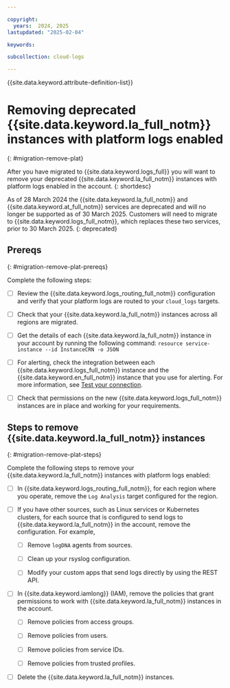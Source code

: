 ```yaml
---

copyright:
  years:  2024, 2025
lastupdated: "2025-02-04"

keywords:

subcollection: cloud-logs

---
```


{{site.data.keyword.attribute-definition-list}}


# Removing deprecated {{site.data.keyword.la_full_notm}} instances with platform logs enabled
{: #migration-remove-plat}

After you have migrated to {{site.data.keyword.logs_full}} you will want to remove your deprecated {{site.data.keyword.la_full_notm}} instances with platform logs enabled in the account.
{: shortdesc}

As of 28 March 2024 the {{site.data.keyword.la_full_notm}} and {{site.data.keyword.at_full_notm}} services are deprecated and will no longer be supported as of 30 March 2025. Customers will need to migrate to {{site.data.keyword.logs_full_notm}}, which replaces these two services, prior to 30 March 2025.
{: deprecated}

## Prereqs
{: #migration-remove-plat-prereqs}

Complete the following steps:

- [ ] Review the {{site.data.keyword.logs_routing_full_notm}} configuration and verify that your platform logs are routed to your `cloud_logs` targets.

- [ ]  Check that your {{site.data.keyword.la_full_notm}} instances across all regions are migrated.

- [ ] Get the details of each {{site.data.keyword.la_full_notm}} instance in your account by running the following command: `resource service-instance --id InstanceCRN -o JSON`

- [ ] For alerting, check the integration between each {{site.data.keyword.logs_full_notm}} instance and the {{site.data.keyword.en_full_notm}} instance that you use for alerting. For more information, see [Test your connection](/docs/cloud-logs?topic=cloud-logs-event-notifications-configure#event-notifications-configure-next).

- [ ] Check that permissions on the new {{site.data.keyword.logs_full_notm}} instances are in place and working for your requirements.


## Steps to remove {{site.data.keyword.la_full_notm}} instances
{: #migration-remove-plat-steps}

Complete the following steps to remove your {{site.data.keyword.la_full_notm}} instances with platform logs enabled:

- [ ] In {{site.data.keyword.logs_routing_full_notm}}, for each region where you operate, remove the `Log Analysis` target configured for the region.

- [ ] If you have other sources, such as Linux services or Kubernetes clusters, for each source that is configured to send logs to {{site.data.keyword.la_full_notm}} in the account, remove the configuration. For example,

    - [ ] Remove `logDNA` agents from sources.

    - [ ] Clean up your rsyslog configuration.

    - [ ] Modify your custom apps that send logs directly by using the REST API.

- [ ] In {{site.data.keyword.iamlong}} (IAM), remove the policies that grant permissions to work with {{site.data.keyword.la_full_notm}} instances in the account.

    - [ ] Remove policies from access groups.

    - [ ] Remove policies from users.

    - [ ] Remove policies from service IDs.

    - [ ] Remove policies from trusted profiles.

- [ ] Delete the {{site.data.keyword.la_full_notm}} instances.
